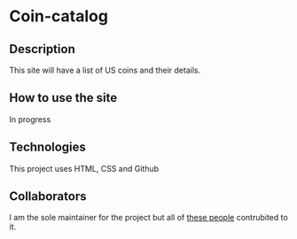 # Coin-catalog

## Description
This site will have a list of US coins and their details.

## How to use the site
In progress

## Technologies 
This project uses HTML, CSS and Github

## Collaborators
I am the sole maintainer for the project but all of [these people](https://github.com/ethan-master-coding/Coin-catalog/graphs/contributors) contrubited to it.
